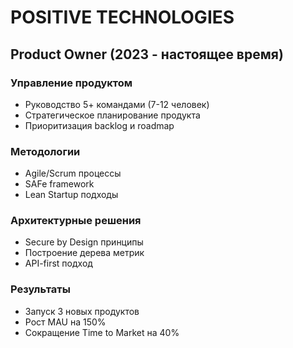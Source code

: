 
# POSITIVE TECHNOLOGIES
## Product Owner (2023 - настоящее время)

### Управление продуктом
- Руководство 5+ командами (7-12 человек)
- Стратегическое планирование продукта
- Приоритизация backlog и roadmap

### Методологии
- Agile/Scrum процессы
- SAFe framework
- Lean Startup подходы

### Архитектурные решения
- Secure by Design принципы
- Построение дерева метрик
- API-first подход

### Результаты
- Запуск 3 новых продуктов
- Рост MAU на 150%
- Сокращение Time to Market на 40%
